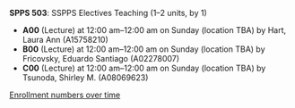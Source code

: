 **SPPS 503**: SSPPS Electives Teaching (1–2 units, by 1)

- **A00** (Lecture) at 12:00 am–12:00 am on Sunday (location TBA) by Hart, Laura Ann (A15758210)
- **B00** (Lecture) at 12:00 am–12:00 am on Sunday (location TBA) by Fricovsky, Eduardo Santiago (A02278007)
- **C00** (Lecture) at 12:00 am–12:00 am on Sunday (location TBA) by Tsunoda, Shirley M. (A08069623)

[Enrollment numbers over time](./SPPS503.tsv)
